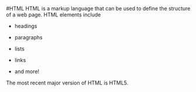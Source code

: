 #HTML
HTML is a markup language that can be used to define the structure of a web page. HTML elements include

* headings

* paragraphs

* lists

* links

* and more!

The most recent major version of HTML is HTML5.
